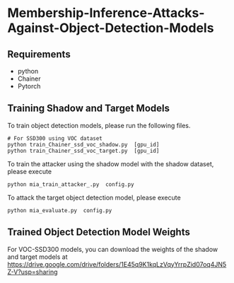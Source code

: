 # Membership-Inference-Attacks-Against-Object-Detection-Models


## Requirements

* python
* Chainer 
* Pytorch

## Training Shadow and Target Models
To train object detection models, please run the following files.

```
# For SSD300 using VOC dataset
python train_Chainer_ssd_voc_shadow.py  [gpu_id]
python train_Chainer_ssd_voc_target.py  [gpu_id]

```

To train the attacker using the shadow model with the shadow dataset, please execute 
```
python mia_train_attacker_.py  config.py
```
To attack the target object detection model, please execute
```
python mia_evaluate.py  config.py
```

## Trained Object Detection Model Weights 

For VOC-SSD300 models, you can download the weights of the shadow and target models at https://drive.google.com/drive/folders/1E45q9K1kqLzVqyYrrpZid07oq4JN5Z-V?usp=sharing 

